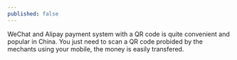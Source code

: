 ```yaml
---
published: false
---
```


WeChat and Alipay payment system with a QR code is quite convenient and popular in China. You just need to scan a QR code probided by the mechants using your mobile, the money is easily transfered.
